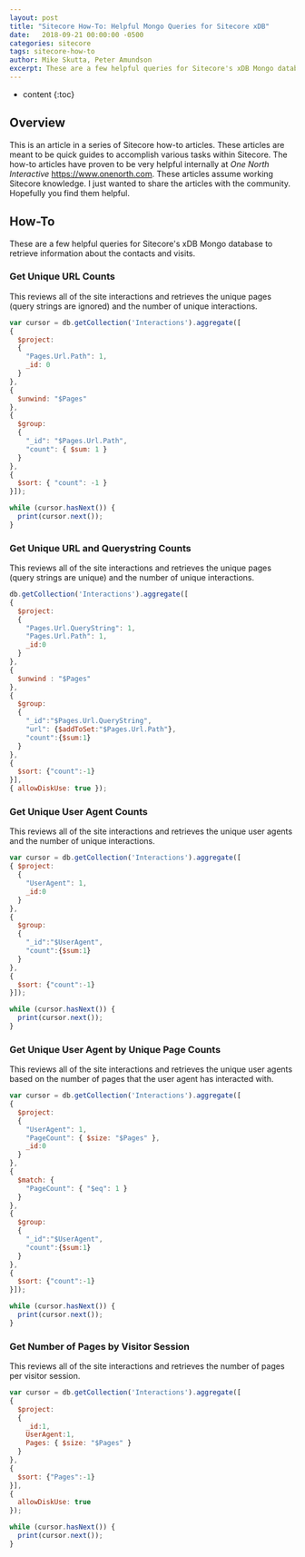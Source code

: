 ```yaml
---
layout: post
title: "Sitecore How-To: Helpful Mongo Queries for Sitecore xDB"
date:   2018-09-21 00:00:00 -0500
categories: sitecore
tags: sitecore-how-to
author: Mike Skutta, Peter Amundson
excerpt: These are a few helpful queries for Sitecore's xDB Mongo database to retrieve information about the contacts and visits.
---
```


* content
{:toc}

## Overview

This is an article in a series of Sitecore how-to articles. These articles are meant to be quick guides to accomplish various tasks within Sitecore. The how-to articles have proven to be very helpful internally at *One North Interactive* https://www.onenorth.com.  These articles assume working Sitecore knowledge. I just wanted to share the articles with the community. Hopefully you find them helpful.

## How-To

These are a few helpful queries for Sitecore's xDB Mongo database to retrieve information about the contacts and visits.

### Get Unique URL Counts

This reviews all of the site interactions and retrieves the unique pages (query strings are ignored) and the number of unique interactions.

```javascript
var cursor = db.getCollection('Interactions').aggregate([
{
  $project:
  {
    "Pages.Url.Path": 1,
    _id: 0
  }
},
{
  $unwind: "$Pages"
},
{
  $group:
  {
    "_id": "$Pages.Url.Path",
    "count": { $sum: 1 }
  }
},
{
  $sort: { "count": -1 }
}]);

while (cursor.hasNext()) {
  print(cursor.next());
}
```

### Get Unique URL and Querystring Counts

This reviews all of the site interactions and retrieves the unique pages (query strings are unique) and the number of unique interactions.

```javascript
db.getCollection('Interactions').aggregate([ 
{
  $project:
  {
    "Pages.Url.QueryString": 1,
    "Pages.Url.Path": 1,
    _id:0
  }
},
{
  $unwind : "$Pages" 
},
{
  $group:
  {
    "_id":"$Pages.Url.QueryString",
    "url": {$addToSet:"$Pages.Url.Path"},
    "count":{$sum:1}
  }
},
{
  $sort: {"count":-1}
}],
{ allowDiskUse: true });
```

### Get Unique User Agent Counts

This reviews all of the site interactions and retrieves the unique user agents and the number of unique interactions.

```javascript
var cursor = db.getCollection('Interactions').aggregate([ 
{ $project:
  {
    "UserAgent": 1,
    _id:0
  }
},
{
  $group:
  {
    "_id":"$UserAgent", 
    "count":{$sum:1}
  }
},
{
  $sort: {"count":-1}
}]);

while (cursor.hasNext()) {
  print(cursor.next());
}
```

### Get Unique User Agent by Unique Page Counts

This reviews all of the site interactions and retrieves the unique user agents based on the number of pages that the user agent has interacted with.

```javascript
var cursor = db.getCollection('Interactions').aggregate([ 
{
  $project:
  {
    "UserAgent": 1,
    "PageCount": { $size: "$Pages" }, 
    _id:0
  }
},
{
  $match: {
    "PageCount": { "$eq": 1 }
  }
},
{
  $group:
  {
    "_id":"$UserAgent", 
    "count":{$sum:1}
  }
},
{
  $sort: {"count":-1}
}]);

while (cursor.hasNext()) {
  print(cursor.next());
}
```

### Get Number of Pages by Visitor Session

This reviews all of the site interactions and retrieves the number of pages per visitor session.

```javascript
var cursor = db.getCollection('Interactions').aggregate([
{
  $project: 
  {
    _id:1,
    UserAgent:1,
    Pages: { $size: "$Pages" } 
  }
},
{
  $sort: {"Pages":-1}
}],
{
  allowDiskUse: true 
});

while (cursor.hasNext()) {
  print(cursor.next());
}
```